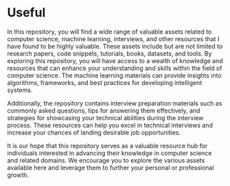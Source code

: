 # Useful
In this repository, you will find a wide range of valuable assets related to computer science, machine learning, interviews, and other resources that I have found to be highly valuable. These assets include but are not limited to research papers, code snippets, tutorials, books, datasets, and tools.
By exploring this repository, you will have access to a wealth of knowledge and resources that can enhance your understanding and skills within the field of computer science. 
The machine learning materials can provide insights into algorithms, frameworks, and best practices for developing intelligent systems.


Additionally, the repository contains interview preparation materials such as commonly asked questions, tips for answering them effectively, and strategies for showcasing your technical abilities during the interview process. These resources can help you excel in technical interviews and increase your chances of landing desirable job opportunities.

It is our hope that this repository serves as a valuable resource hub for individuals interested in advancing their knowledge in computer science and related domains. We encourage you to explore the various assets available here and leverage them to further your personal or professional growth.

 
